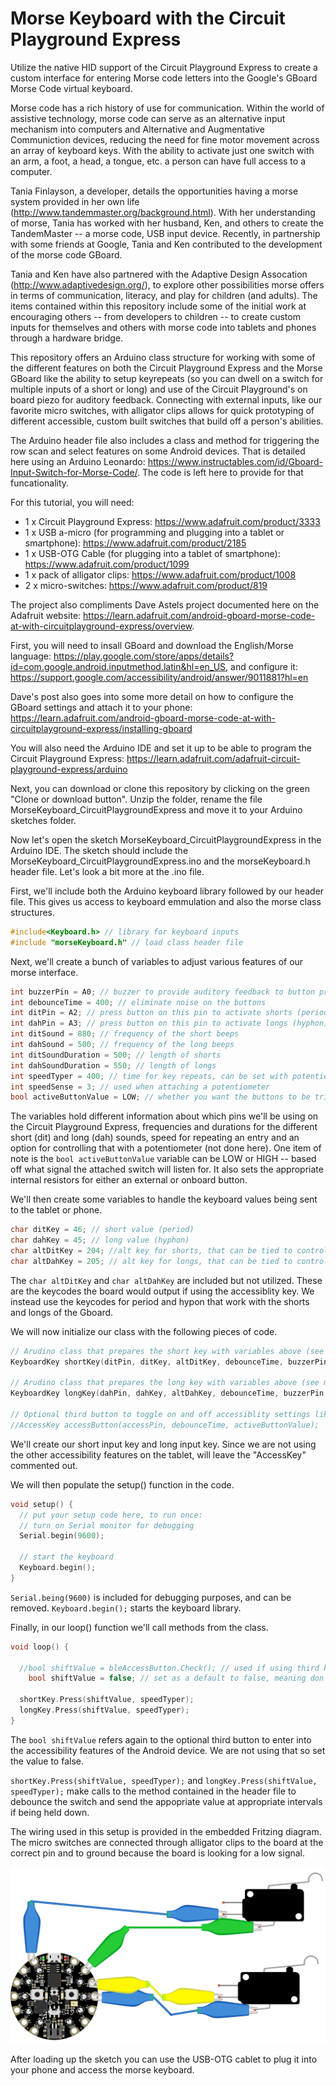 # Morse Keyboard with the Circuit Playground Express

Utilize the native HID support of the Circuit Playground Express to create a custom interface for entering Morse code letters into the Google's GBoard Morse Code virtual keyboard.

Morse code has a rich history of use for communication.  Within the world of assistive technology, morse code can serve as an alternative input mechanism into computers and Alternative and Augmentative Communiction devices, reducing the need for fine motor movement across an array of keyboard keys.  With the ability to activate just one switch with an arm, a foot, a head, a tongue, etc. a person can have full access to a computer.

Tania Finlayson, a developer, details the opportunities having a morse system provided in her own life (http://www.tandemmaster.org/background.html).  With her understanding of morse, Tania has worked with her husband, Ken, and others to create the TandemMaster -- a morse code, USB input device.  Recently, in partnership with some friends at Google, Tania and Ken contributed to the development of the morse code GBoard.

Tania and Ken have also partnered with the Adaptive Design Assocation (http://www.adaptivedesign.org/), to explore other possibilities morse offers in terms of communication, literacy, and play for children (and adults).  The items contained within this repository include some of the initial work at encouraging others -- from developers to children -- to create custom inputs for themselves and others with morse code into tablets and phones through a hardware bridge.

This repository offers an Arduino class structure for working with some of the different features on both the Circuit Playground Express and the Morse GBoard like the ability to setup keyrepeats (so you can dwell on a switch for multiple inputs of a short or long) and use of the Circuit Playground's on board piezo for auditory feedback.  Connecting with external inputs, like our favorite micro switches, with alligator clips allows for quick prototyping of different accessible, custom built switches that build off a person's abilities.

The Arduino header file also includes a class and method for triggering the row scan and select features on some Android devices.  That is detailed here using an Arduino Leonardo: https://www.instructables.com/id/Gboard-Input-Switch-for-Morse-Code/.  The code is left here to provide for that funcationality.

For this tutorial, you will need:
- 1 x Circuit Playground Express: https://www.adafruit.com/product/3333
- 1 x USB a-micro (for programming and plugging into a tablet or smartphone): https://www.adafruit.com/product/2185
- 1 x USB-OTG Cable (for plugging into a tablet of smartphone): https://www.adafruit.com/product/1099
- 1 x pack of alligator clips: https://www.adafruit.com/product/1008
- 2 x micro-switches: https://www.adafruit.com/product/819

The project also compliments Dave Astels project documented here on the Adafruit website: https://learn.adafruit.com/android-gboard-morse-code-at-with-circuitplayground-express/overview.

First, you will need to insall GBoard and download the English/Morse language: https://play.google.com/store/apps/details?id=com.google.android.inputmethod.latin&hl=en_US, and configure it: https://support.google.com/accessibility/android/answer/9011881?hl=en

Dave's post also goes into some more detail on how to configure the GBoard settings and attach it to your phone: https://learn.adafruit.com/android-gboard-morse-code-at-with-circuitplayground-express/installing-gboard

You will also need the Arduino IDE and set it up to be able to program the Circuit Playground Express: https://learn.adafruit.com/adafruit-circuit-playground-express/arduino

Next, you can download or clone this repository by clicking on the green "Clone or download button".  Unzip the folder, rename the file MorseKeyboard_CircuitPlaygroundExpress and move it to your Arduino sketches folder.

Now let's open the sketch MorseKeyboard_CircuitPlaygroundExpress in the Arduino IDE.  The sketch should include the MorseKeyboard_CircuitPlaygroundExpress.ino and the morseKeyboard.h header file.  Let's look a bit more at the .ino file.

First, we'll include both the Arduino keyboard library followed by our header file.  This gives us access to keyboard emmulation and also the morse class structures.

```C++
#include<Keyboard.h> // library for keyboard inputs
#include "morseKeyboard.h" // load class header file
```

Next, we'll create a bunch of variables to adjust various features of our morse interface.

```C++
int buzzerPin = A0; // buzzer to provide auditory feedback to button presses
int debounceTime = 400; // eliminate noise on the buttons
int ditPin = A2; // press button on this pin to activate shorts (period)
int dahPin = A3; // press button on this pin to activate longs (hyphon)
int ditSound = 880; // frequency of the short beeps
int dahSound = 500; // frequency of the long beeps
int ditSoundDuration = 500; // length of shorts
int dahSoundDuration = 550; // length of longs
int speedTyper = 400; // time for key repeats, can be set with potentiometer
int speedSense = 3; // used when attaching a potentiometer
bool activeButtonValue = LOW; // whether you want the buttons to be triggered on low or high signal, also changes the internal resistors
```

The variables hold different information about which pins we'll be using on the Circuit Playground Express, frequencies and durations for the different short (dit) and long (dah) sounds, speed for repeating an entry and an option for controlling that with a potentiometer (not done here).  One item of note is the `bool activeButtonValue` variable can be LOW or HIGH -- based off what signal the attached switch will listen for.  It also sets the appropriate internal resistors for either an external or onboard button.

We'll then create some variables to handle the keyboard values being sent to the tablet or phone.

```C++
char ditKey = 46; // short value (period)
char dahKey = 45; // long value (hyphon)
char altDitKey = 204; //alt key for shorts, that can be tied to controlling row scanning
char altDahKey = 205; // alt key for longs, that can be tied to controlling row scanning
```

The `char altDitKey` and `char altDahKey` are included but not utilized.  These are the keycodes the board would output if using the accessiblity key.  We instead use the keycodes for period and hypon that work with the shorts and longs of the Gboard.

We will now initialize our class with the following pieces of code.

```C++
// Arudino class that prepares the short key with variables above (see morseKeyboard.h)
KeyboardKey shortKey(ditPin, ditKey, altDitKey, debounceTime, buzzerPin, ditSound, ditSoundDuration, activeButtonValue);

// Arudino class that prepares the long key with variables above (see morseKeyboard.h)
KeyboardKey longKey(dahPin, dahKey, altDahKey, debounceTime, buzzerPin, dahSound, dahSoundDuration, activeButtonValue);

// Optional third button to toggle on and off accessiblity settings like row scanning (tested on Samsung)
//AccessKey accessButton(accessPin, debounceTime, activeButtonValue);
```
We'll create our short input key and long input key.  Since we are not using the other accessibility features on the tablet, will leave the "AccessKey" commented out.

We will then populate the setup() function in the code.

```C++
void setup() {
  // put your setup code here, to run once:
  // turn on Serial monitor for debugging
  Serial.begin(9600);

  // start the keyboard
  Keyboard.begin();
}
```
`Serial.being(9600)` is included for debugging purposes, and can be removed.  `Keyboard.begin();` starts the keyboard library.

Finally, in our loop() function we'll call methods from the class.

```C++
void loop() {

  //bool shiftValue = bleAccessButton.Check(); // used if using third key
    bool shiftValue = false; // set as a default to false, meaning don't use alternate values
    
  shortKey.Press(shiftValue, speedTyper);
  longKey.Press(shiftValue, speedTyper);
}
```
The `bool shiftValue` refers again to the optional third button to enter into the accessibility features of the Android device.  We are not using that so set the value to false.

`shortKey.Press(shiftValue, speedTyper);` and `longKey.Press(shiftValue, speedTyper);` make calls to the method contained in the header file to debounce the switch and send the appopriate value at appropriate intervals if being held down.

The wiring used in this setup is provided in the embedded Fritzing diagram.  The micro switches are connected through alligator clips to the board at the correct pin and to ground because the board is looking for a low signal.

![The circular Circuit Playground Express has 1 aligator clip connected to A3, 1 alligator clip connected A2 and the ends of each respective clip connected to different micro switch. Each switch also has a alligator clip going from to ground on the Circuit Playground](https://github.com/AdaptiveDesignAssociation/MorseKeyboard__CircuitPlaygroundExpress/blob/master/Morse_Interface_Diagram.png "Circuit Playground Express Morse Interface")

After loading up the sketch you can use the USB-OTG cablet to plug it into your phone and access the morse keyboard.
